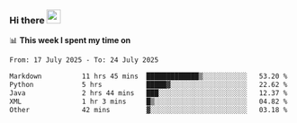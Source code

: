 ### Hi there <a href="https://www.gautamkrishnar.com/"><img src="https://media.giphy.com/media/hvRJCLFzcasrR4ia7z/giphy.gif" width="25px"></a>

📊 **This week I spent my time on**

<!--START_SECTION:waka-->

```txt
From: 17 July 2025 - To: 24 July 2025

Markdown          11 hrs 45 mins  █████████████▒░░░░░░░░░░░   53.20 %
Python            5 hrs           █████▓░░░░░░░░░░░░░░░░░░░   22.62 %
Java              2 hrs 44 mins   ███░░░░░░░░░░░░░░░░░░░░░░   12.37 %
XML               1 hr 3 mins     █▒░░░░░░░░░░░░░░░░░░░░░░░   04.82 %
Other             42 mins         ▓░░░░░░░░░░░░░░░░░░░░░░░░   03.18 %
```

<!--END_SECTION:waka-->
